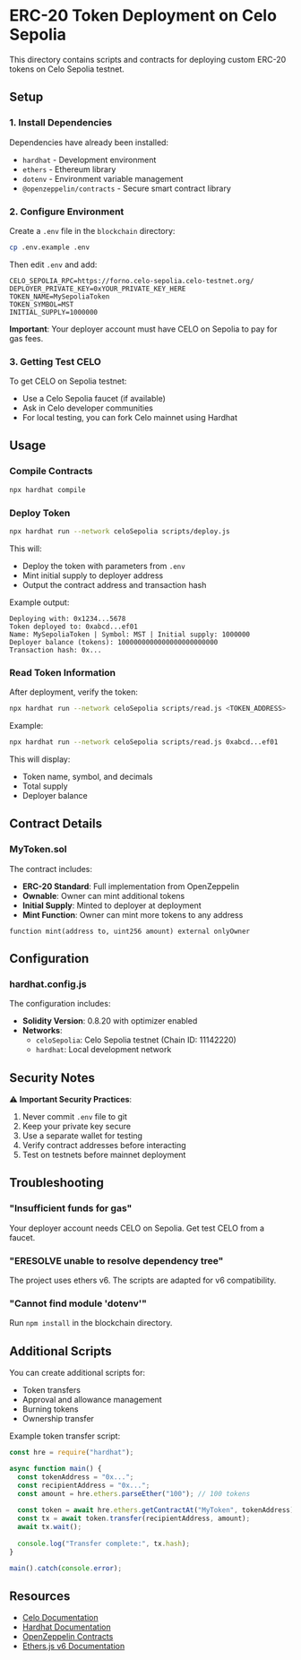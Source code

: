 # ERC-20 Token Deployment on Celo Sepolia

This directory contains scripts and contracts for deploying custom ERC-20 tokens on Celo Sepolia testnet.

## Setup

### 1. Install Dependencies

Dependencies have already been installed:
- `hardhat` - Development environment
- `ethers` - Ethereum library
- `dotenv` - Environment variable management
- `@openzeppelin/contracts` - Secure smart contract library

### 2. Configure Environment

Create a `.env` file in the `blockchain` directory:

```bash
cp .env.example .env
```

Then edit `.env` and add:

```env
CELO_SEPOLIA_RPC=https://forno.celo-sepolia.celo-testnet.org/
DEPLOYER_PRIVATE_KEY=0xYOUR_PRIVATE_KEY_HERE
TOKEN_NAME=MySepoliaToken
TOKEN_SYMBOL=MST
INITIAL_SUPPLY=1000000
```

**Important**: Your deployer account must have CELO on Sepolia to pay for gas fees.

### 3. Getting Test CELO

To get CELO on Sepolia testnet:
- Use a Celo Sepolia faucet (if available)
- Ask in Celo developer communities
- For local testing, you can fork Celo mainnet using Hardhat

## Usage

### Compile Contracts

```bash
npx hardhat compile
```

### Deploy Token

```bash
npx hardhat run --network celoSepolia scripts/deploy.js
```

This will:
- Deploy the token with parameters from `.env`
- Mint initial supply to deployer address
- Output the contract address and transaction hash

Example output:
```
Deploying with: 0x1234...5678
Token deployed to: 0xabcd...ef01
Name: MySepoliaToken | Symbol: MST | Initial supply: 1000000
Deployer balance (tokens): 1000000000000000000000000
Transaction hash: 0x...
```

### Read Token Information

After deployment, verify the token:

```bash
npx hardhat run --network celoSepolia scripts/read.js <TOKEN_ADDRESS>
```

Example:
```bash
npx hardhat run --network celoSepolia scripts/read.js 0xabcd...ef01
```

This will display:
- Token name, symbol, and decimals
- Total supply
- Deployer balance

## Contract Details

### MyToken.sol

The contract includes:
- **ERC-20 Standard**: Full implementation from OpenZeppelin
- **Ownable**: Owner can mint additional tokens
- **Initial Supply**: Minted to deployer at deployment
- **Mint Function**: Owner can mint more tokens to any address

```solidity
function mint(address to, uint256 amount) external onlyOwner
```

## Configuration

### hardhat.config.js

The configuration includes:
- **Solidity Version**: 0.8.20 with optimizer enabled
- **Networks**:
  - `celoSepolia`: Celo Sepolia testnet (Chain ID: 11142220)
  - `hardhat`: Local development network

## Security Notes

⚠️ **Important Security Practices**:

1. Never commit `.env` file to git
2. Keep your private key secure
3. Use a separate wallet for testing
4. Verify contract addresses before interacting
5. Test on testnets before mainnet deployment

## Troubleshooting

### "Insufficient funds for gas"
Your deployer account needs CELO on Sepolia. Get test CELO from a faucet.

### "ERESOLVE unable to resolve dependency tree"
The project uses ethers v6. The scripts are adapted for v6 compatibility.

### "Cannot find module 'dotenv'"
Run `npm install` in the blockchain directory.

## Additional Scripts

You can create additional scripts for:
- Token transfers
- Approval and allowance management
- Burning tokens
- Ownership transfer

Example token transfer script:
```javascript
const hre = require("hardhat");

async function main() {
  const tokenAddress = "0x...";
  const recipientAddress = "0x...";
  const amount = hre.ethers.parseEther("100"); // 100 tokens
  
  const token = await hre.ethers.getContractAt("MyToken", tokenAddress);
  const tx = await token.transfer(recipientAddress, amount);
  await tx.wait();
  
  console.log("Transfer complete:", tx.hash);
}

main().catch(console.error);
```

## Resources

- [Celo Documentation](https://docs.celo.org/)
- [Hardhat Documentation](https://hardhat.org/docs)
- [OpenZeppelin Contracts](https://docs.openzeppelin.com/contracts)
- [Ethers.js v6 Documentation](https://docs.ethers.org/v6/)
